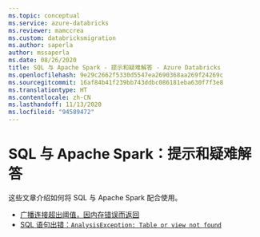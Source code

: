 ```yaml
---
ms.topic: conceptual
ms.service: azure-databricks
ms.reviewer: mamccrea
ms.custom: databricksmigration
ms.author: saperla
author: mssaperla
ms.date: 08/26/2020
title: SQL 与 Apache Spark - 提示和疑难解答 - Azure Databricks
ms.openlocfilehash: 9e29c2662f5330d5547ea2690368aa269f24269c
ms.sourcegitcommit: 16af84b41f239bb743ddbc086181eba630f7f3e8
ms.translationtype: HT
ms.contentlocale: zh-CN
ms.lasthandoff: 11/13/2020
ms.locfileid: "94589472"
---
```

# <a name="sql-with-apache-spark-tips-and-troubleshooting"></a>SQL 与 Apache Spark：提示和疑难解答

这些文章介绍如何将 SQL 与 Apache Spark 配合使用。

* [广播连接超出阈值，因内存错误而返回](bchashjoin-exceeds-bcjointhreshold-oom.md)
* [SQL 语句出错：`AnalysisException: Table or view not found`](global-temp-view-not-found.md)